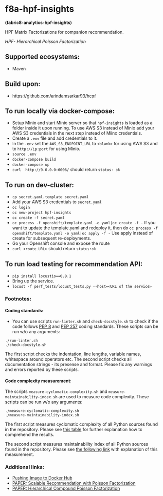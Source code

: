 # f8a-hpf-insights
**(fabric8-analytics-hpf-insights)**

HPF Matrix Factorizations for companion recommendation.

*HPF- Hierarchical Poisson Factorization*

## Supported ecosystems:
* Maven

## Build upon:
* https://github.com/arindamsarkar93/hcpf

## To run locally via docker-compose:

* Setup Minio and start Minio server so that `hpf-insights` is loaded as a folder inside it upon running. To use AWS S3 instead of Minio add your AWS S3 credentials in the next step instead of Miino credentials.
* Create a `.env` file and add credentials to it.
* In the `.env` set the `AWS_S3_ENDPOINT_URL` to `<blank>` for using AWS S3 and to `http://ip:port` for using Minio.
* `source .env`
* `docker-compose build`
* `docker-compose up`
* `curl  http://0.0.0.0:6006/` should return `status: ok`


## To run on dev-cluster:

* `cp secret.yaml.template secret.yaml`
* Add your AWS S3 credentials to `secret.yaml`
* `oc login`
* `oc new-project hpf-insights`
* `oc create -f secret.yaml`
* `oc process -f openshift/template.yaml -o yaml|oc create -f -` If you want to update the template.yaml and redeploy it, then do `oc process -f openshift/template.yaml -o yaml|oc apply -f -` Use apply instead of create for subsequent re-deployments.
* Go your Openshift console and expose the route
* `curl <route_URL>` should return `status:ok`


## To run load testing for recommendation API:

* `pip install locustio==0.8.1`
* Bring up the service.
* `locust -f perf_tests/locust_tests.py --host=<URL of the service>`

### Footnotes:

#### Coding standards:

- You can use scripts `run-linter.sh` and `check-docstyle.sh` to check if the code follows [PEP 8](https://www.python.org/dev/peps/pep-0008/) and [PEP 257](https://www.python.org/dev/peps/pep-0257/) coding standards. These scripts can be run w/o any arguments:

```
./run-linter.sh
./check-docstyle.sh
```

The first script checks the indentation, line lengths, variable names, whitespace around operators etc. The second
script checks all documentation strings - its presense and format. Please fix any warnings and errors reported by these
scripts.

#### Code complexity measurement:

The scripts `measure-cyclomatic-complexity.sh` and `measure-maintainability-index.sh` are used to measure code complexity. These scripts can be run w/o any arguments:

```
./measure-cyclomatic-complexity.sh
./measure-maintainability-index.sh
```

The first script measures cyclomatic complexity of all Python sources found in the repository. Please see [this table](https://radon.readthedocs.io/en/latest/commandline.html#the-cc-command) for further explanation how to comprehend the results.

The second script measures maintainability index of all Python sources found in the repository. Please see [the following link](https://radon.readthedocs.io/en/latest/commandline.html#the-mi-command) with explanation of this measurement.

### Additional links:
* [Pushing Image to Docker Hub](https://ropenscilabs.github.io/r-docker-tutorial/04-Dockerhub.html)
* [PAPER: Scalable Recommendation with Poisson Factorization](https://arxiv.org/abs/1311.1704)
* [PAPER: Hierarchical Compound Poisson Factorization](https://arxiv.org/abs/1604.03853)